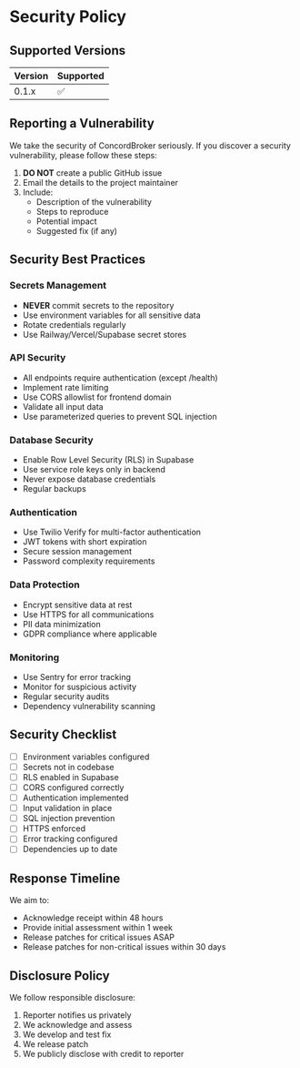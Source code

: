 # Security Policy

## Supported Versions

| Version | Supported          |
| ------- | ------------------ |
| 0.1.x   | :white_check_mark: |

## Reporting a Vulnerability

We take the security of ConcordBroker seriously. If you discover a security vulnerability, please follow these steps:

1. **DO NOT** create a public GitHub issue
2. Email the details to the project maintainer
3. Include:
   - Description of the vulnerability
   - Steps to reproduce
   - Potential impact
   - Suggested fix (if any)

## Security Best Practices

### Secrets Management

- **NEVER** commit secrets to the repository
- Use environment variables for all sensitive data
- Rotate credentials regularly
- Use Railway/Vercel/Supabase secret stores

### API Security

- All endpoints require authentication (except /health)
- Implement rate limiting
- Use CORS allowlist for frontend domain
- Validate all input data
- Use parameterized queries to prevent SQL injection

### Database Security

- Enable Row Level Security (RLS) in Supabase
- Use service role keys only in backend
- Never expose database credentials
- Regular backups

### Authentication

- Use Twilio Verify for multi-factor authentication
- JWT tokens with short expiration
- Secure session management
- Password complexity requirements

### Data Protection

- Encrypt sensitive data at rest
- Use HTTPS for all communications
- PII data minimization
- GDPR compliance where applicable

### Monitoring

- Use Sentry for error tracking
- Monitor for suspicious activity
- Regular security audits
- Dependency vulnerability scanning

## Security Checklist

- [ ] Environment variables configured
- [ ] Secrets not in codebase
- [ ] RLS enabled in Supabase
- [ ] CORS configured correctly
- [ ] Authentication implemented
- [ ] Input validation in place
- [ ] SQL injection prevention
- [ ] HTTPS enforced
- [ ] Error tracking configured
- [ ] Dependencies up to date

## Response Timeline

We aim to:
- Acknowledge receipt within 48 hours
- Provide initial assessment within 1 week
- Release patches for critical issues ASAP
- Release patches for non-critical issues within 30 days

## Disclosure Policy

We follow responsible disclosure:
1. Reporter notifies us privately
2. We acknowledge and assess
3. We develop and test fix
4. We release patch
5. We publicly disclose with credit to reporter